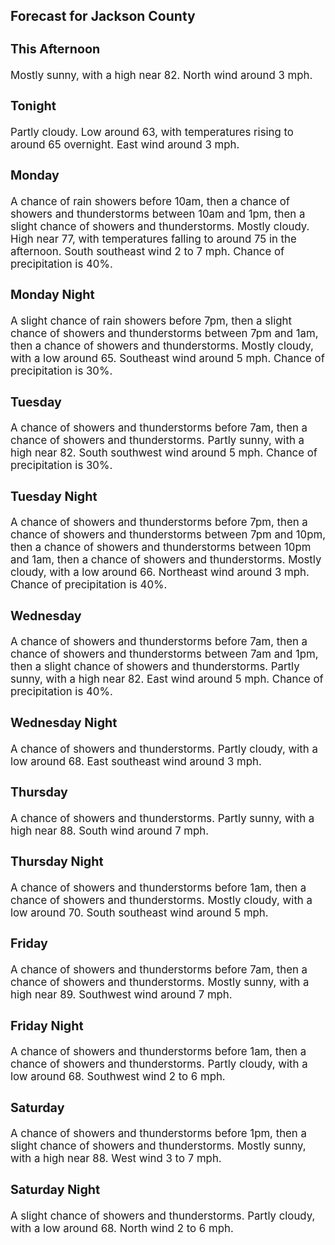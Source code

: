 <div>
   <h2>Forecast for Jackson County</h2>
   <p>
      <div style="font-size:120%">
         <h3>This Afternoon</h3>Mostly sunny, with a high near 82. North wind around 3 mph.<br></div>
   </p>
   <p>
      <div style="font-size:120%">
         <h3>Tonight</h3>Partly cloudy. Low around 63, with temperatures rising to around 65 overnight. East wind around 3 mph.<br></div>
   </p>
   <p>
      <div style="font-size:120%">
         <h3>Monday</h3>A chance of rain showers before 10am, then a chance of showers and thunderstorms between 10am and 1pm, then a slight chance
         of showers and thunderstorms. Mostly cloudy. High near 77, with temperatures falling to around 75 in the afternoon. South
         southeast wind 2 to 7 mph. Chance of precipitation is 40%.<br></div>
   </p>
   <p>
      <div style="font-size:120%">
         <h3>Monday Night</h3>A slight chance of rain showers before 7pm, then a slight chance of showers and thunderstorms between 7pm and 1am, then a
         chance of showers and thunderstorms. Mostly cloudy, with a low around 65. Southeast wind around 5 mph. Chance of precipitation
         is 30%.<br></div>
   </p>
   <p>
      <div style="font-size:120%">
         <h3>Tuesday</h3>A chance of showers and thunderstorms before 7am, then a chance of showers and thunderstorms. Partly sunny, with a high near
         82. South southwest wind around 5 mph. Chance of precipitation is 30%.<br></div>
   </p>
   <p>
      <div style="font-size:120%">
         <h3>Tuesday Night</h3>A chance of showers and thunderstorms before 7pm, then a chance of showers and thunderstorms between 7pm and 10pm, then a
         chance of showers and thunderstorms between 10pm and 1am, then a chance of showers and thunderstorms. Mostly cloudy, with
         a low around 66. Northeast wind around 3 mph. Chance of precipitation is 40%.<br></div>
   </p>
   <p>
      <div style="font-size:120%">
         <h3>Wednesday</h3>A chance of showers and thunderstorms before 7am, then a chance of showers and thunderstorms between 7am and 1pm, then a slight
         chance of showers and thunderstorms. Partly sunny, with a high near 82. East wind around 5 mph. Chance of precipitation is
         40%.<br></div>
   </p>
   <p>
      <div style="font-size:120%">
         <h3>Wednesday Night</h3>A chance of showers and thunderstorms. Partly cloudy, with a low around 68. East southeast wind around 3 mph.<br></div>
   </p>
   <p>
      <div style="font-size:120%">
         <h3>Thursday</h3>A chance of showers and thunderstorms. Partly sunny, with a high near 88. South wind around 7 mph.<br></div>
   </p>
   <p>
      <div style="font-size:120%">
         <h3>Thursday Night</h3>A chance of showers and thunderstorms before 1am, then a chance of showers and thunderstorms. Mostly cloudy, with a low around
         70. South southeast wind around 5 mph.<br></div>
   </p>
   <p>
      <div style="font-size:120%">
         <h3>Friday</h3>A chance of showers and thunderstorms before 7am, then a chance of showers and thunderstorms. Mostly sunny, with a high near
         89. Southwest wind around 7 mph.<br></div>
   </p>
   <p>
      <div style="font-size:120%">
         <h3>Friday Night</h3>A chance of showers and thunderstorms before 1am, then a chance of showers and thunderstorms. Partly cloudy, with a low around
         68. Southwest wind 2 to 6 mph.<br></div>
   </p>
   <p>
      <div style="font-size:120%">
         <h3>Saturday</h3>A chance of showers and thunderstorms before 1pm, then a slight chance of showers and thunderstorms. Mostly sunny, with a
         high near 88. West wind 3 to 7 mph.<br></div>
   </p>
   <p>
      <div style="font-size:120%">
         <h3>Saturday Night</h3>A slight chance of showers and thunderstorms. Partly cloudy, with a low around 68. North wind 2 to 6 mph.<br></div>
   </p>
</div>